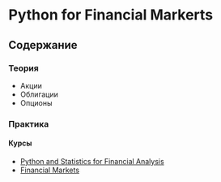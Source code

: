 # Python for Financial Markerts

## Содержание

### Теория

- Акции
- Облигации
- Опционы

### Практика

#### Курсы

- [Python and Statistics for Financial Analysis](ipynb/python_and_statistics_for_finanalysis.ipynb)
- [Financial Markets]()
